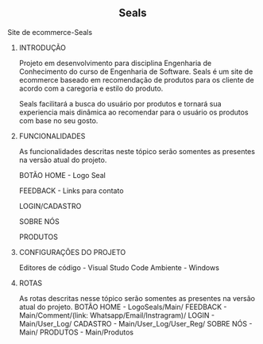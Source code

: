 <h2 align=center> Seals </h2>
 Site de ecommerce-Seals

1. INTRODUÇÃO

   Projeto em desenvolvimento para disciplina Engenharia de Conhecimento do curso de Engenharia de Software. Seals é um site de ecommerce baseado em recomendação de      produtos para os cliente de acordo com a caregoria e estilo do produto.
   
   Seals facilitará a busca do usuário por produtos e tornará sua experiencia mais dinâmica ao recomendar para o usuário os produtos com base no seu gosto.
   
2. FUNCIONALIDADES

   As funcionalidades descritas neste tópico serão somentes as presentes na versão atual do projeto.
   
   BOTÃO HOME - Logo Seal
   
   FEEDBACK - Links para contato
   
   LOGIN/CADASTRO
   
   SOBRE NÓS
   
   PRODUTOS
   
3. CONFIGURAÇÕES DO PROJETO
 
   Editores de código - Visual Studo Code
   Ambiente - Windows
   
4. ROTAS

   As rotas descritas nesse tópico serão somentes as presentes na versão atual do projeto.
   BOTÃO HOME - LogoSeals/Main/
   FEEDBACK - Main/Comment/(link: Whatsapp/Email/Instragram)/
   LOGIN - Main/User_Log/
   CADASTRO - Main/User_Log/User_Reg/
   SOBRE NÓS - Main/
   PRODUTOS - Main/Produtos
      
   
   

